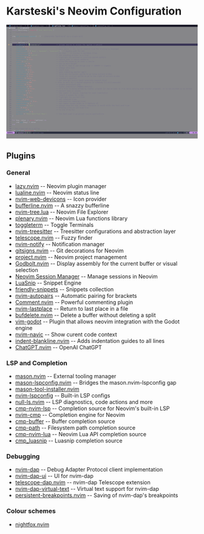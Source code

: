 # Karsteski's Neovim Configuration

![Neovim Screenshot](resources/neovim-screenshot.png)

## Plugins

### General

- [lazy.nvim](https://github.com/folke/lazy.nvim)                                           -- Neovim plugin manager
- [lualine.nvim](https://github.com/nvim-lualine/lualine.nvim)                              -- Neovim status line
- [nvim-web-devicons](https://github.com/kyazdani42/nvim-web-devicons)                      -- Icon provider
- [bufferline.nvim](https://github.com/akinsho/bufferline.nvim)                             -- A snazzy bufferline
- [nvim-tree.lua](https://github.com/kyazdani42/nvim-tree.lua)                              -- Neovim File Explorer
- [plenary.nvim](https://github.com/nvim-lua/plenary.nvim)                                  -- Neovim Lua functions library
- [toggleterm](https://github.com/akinsho/toggleterm.nvim)                                  -- Toggle Terminals
- [nvim-treesitter](https://github.com/nvim-treesitter/nvim-treesitter)                     -- Treesitter configurations and abstraction layer
- [telescope.nvim](https://github.com/nvim-telescope/telescope.nvim)                        -- Fuzzy finder
- [nvim-notify](https://github.com/rcarriga/nvim-notify)                                    -- Notification manager
- [gitsigns.nvim](https://github.com/lewis6991/gitsigns.nvim)                               -- Git decorations for Neovim
- [project.nvim](https://github.com/ahmedkhalf/project.nvim)                                -- Neovim project management
- [Godbolt.nvim](https://github.com/p00f/godbolt.nvim)                                      -- Display assembly for the current buffer or visual selection
- [Neovim Session Manager](https://github.com/Shatur/neovim-session-manager)                -- Manage sessions in Neovim 
- [LuaSnip](https://github.com/L3MON4D3/LuaSnip)                                            -- Snippet Engine
- [friendly-snippets](https://github.com/rafamadriz/friendly-snippets)                      -- Snippets collection
- [nvim-autopairs](https://github.com/windwp/nvim-autopairs)                                -- Automatic pairing for brackets
- [Comment.nvim](https://github.com/numToStr/Comment.nvim)                                  -- Powerful commenting plugin
- [nvim-lastplace](https://github.com/ethanholz/nvim-lastplace)                             -- Return to last place in a file
- [bufdelete.nvim](https://github.com/famiu/bufdelete.nvim)                                 -- Delete a buffer without deleting a split
- [vim-godot](https://github.com/habamax/vim-godot)                                         -- Plugin that allows neovim integration with the Godot engine
- [nvim-navic](https://github.com/SmiteshP/nvim-navic)                                      -- Show curent code context
- [indent-blankline.nvim](https://github.com/lukas-reineke/indent-blankline.nvim)           -- Adds indentation guides to all lines
- [ChatGPT.nvim](https://github.com/jackMort/ChatGPT.nvim)                                  -- OpenAI ChatGPT

### LSP and Completion

- [mason.nvim](https://github.com/williamboman/mason.nvim)                                  -- External tooling manager
- [mason-lspconfig.nvim](https://github.com/williamboman/mason-lspconfig.nvim)              -- Bridges the mason.nvim-lspconfig gap 
- [mason-tool-installer.nvim](https://github.com/WhoIsSethDaniel/mason-tool-installer.nvim)
- [nvim-lspconfig](https://github.com/neovim/nvim-lspconfig)                                -- Built-in LSP configs
- [null-ls.nvim](https://github.com/jose-elias-alvarez/null-ls.nvim)                        -- LSP diagnostics, code actions and more
- [cmp-nvim-lsp](https://github.com/hrsh7th/cmp-nvim-lsp)                                   -- Completion source for Neovim's built-in LSP
- [nvim-cmp](https://github.com/hrsh7th/nvim-cmp)                                           -- Completion engine for Neovim
- [cmp-buffer](https://github.com/hrsh7th/cmp-buffer)                                       -- Buffer completion source
- [cmp-path](https://github.com/hrsh7th/cmp-path)                                           -- Filesystem path completion source
- [cmp-nvim-lua](https://github.com/hrsh7th/cmp-nvim-lua)                                   -- Neovim Lua API completion source
- [cmp_luasnip](https://github.com/hrsh7th/cmp_luasnip)                                     -- Luasnip completion source 

### Debugging

- [nvim-dap](https://github.com/mfussenegger/nvim-dap)                                      -- Debug Adapter Protocol client implementation
- [nvim-dap-ui](https://github.com/rcarriga/nvim-dap-ui)                                    -- UI for nvim-dap
- [telescope-dap.nvim](https://github.com/nvim-telescope/telescope-dap.nvim)                -- nvim-dap Telescope extension
- [nvim-dap-virtual-text](https://github.com/theHamsta/nvim-dap-virtual-text)               -- Virtual text support for nvim-dap
- [persistent-breakpoints.nvim](https://github.com/Weissle/persistent-breakpoints.nvim)     -- Saving of nvim-dap's breakpoints 

### Colour schemes

- [nightfox.nvim](https://github.com/edeneast/nightfox.nvim)
